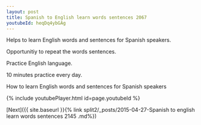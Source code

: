 ```yaml
---
layout: post
title: Spanish to English learn words sentences 2067 
youtubeId: heqDq4ybGAg
---
```

 
 
Helps to learn English words and sentences for Spanish speakers.

Opportunitiy to repeat the words sentences. 

Practice English language. 
 
10 minutes practice every day. 
 
How to learn English words and sentences for Spanish speakers 
 
{% include youtubePlayer.html id=page.youtubeId %}
 
 
[Next]({{ site.baseurl }}{% link  split2/_posts/2015-04-27-Spanish to english learn words sentences 2145 .md%})
 
